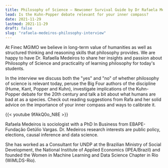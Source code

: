 ```yaml
---
title: Philosophy of Science – Newcomer Survival Guide by Dr Rafaela Medeiros
lead: Is the Kuhn-Popper debate relevant for your inner compass?
date: 2021-11-29
lastmod: 2021-11-29
draft: false
slug: "rafaela-medeiros-philosophy-interview"
---
```


At Finec MGIMO we believe in long-term value of humanities as well as structured thinking and reasoning skills that philosophy provides. We are happy to have Dr. Rafaella Medeiros to share her insights and passion about Philosophy of Science and practicality of learning philosophy for today's students.

In the interview we discuss both the "yes" and "no" of whether philosophy of science is relevant today, peruse the Big Four authors of the discipline (Hume, Kant, Popper and Kuhn), investigate implications of the Kuhn-Popper debate for the 20th century and talk a bit about what humans are bad at as a species. Check out reading suggestions from Rafa and her solid advice on the importance of your inner compass and ways to calibrate it.

{{< youtube 9fAkQ0o_N8E >}}

<p>

Rafaela Medeiros is sociologist with a PhD In Business from EBAPE-Fundação Getúlio Vargas. Dr. Medeiros research interests are public policy, elections, causal inference and data science.

She has worked as a Consultant for UNDP at the Brazilian Ministry of Social Development, the National Institute of Applied Economics (IPEA/Brazil) and founded the Women in Machine Learning and Data Science Chapter in Rio (WiMLDS-Rio).
